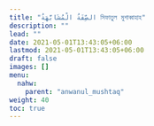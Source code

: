 ```yaml
---
title: "الصِّفَةُ الْمُشَابَّهَةُ সিফাতুল মুশাব্বাহাহ"
description: ""
lead: ""
date: 2021-05-01T13:43:05+06:00
lastmod: 2021-05-01T13:43:05+06:00
draft: false
images: []
menu: 
  nahw:
    parent: "anwanul_mushtaq"
weight: 40 
toc: true
---
```



